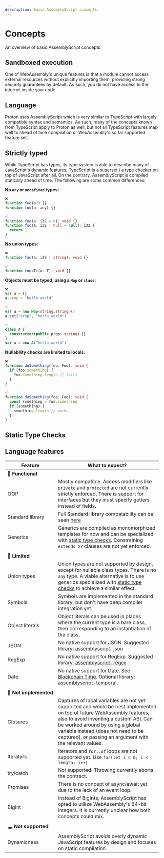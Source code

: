 ```yaml
---
description: Basic AssemblyScript concepts.
---
```


# Concepts

An overview of basic AssemblyScript concepts.

## Sandboxed execution

One of WebAssembly's unique features is that a module cannot access external resources without explicitly importing them, providing strong security guarantees by default. As such, you do not have access to the internet inside your code.

## Language

Proton uses AssemblyScript which is very similar to TypeScript with largely compatible syntax and semantics. As such, many of the concepts known from TypeScript apply to Proton as well, but not all TypeScript features map well to ahead of time compilation or WebAssembly's so far supported feature set. 

## Strictly typed

While TypeScript has types, its type system is able to describe many of JavaScript's dynamic features. TypeScript is a superset / a type checker on top of JavaScript after all. On the contrary, AssemblyScript is compiled statically ahead of time. The following are some common differences:


**No `any` or `undefined` types:**

```ts
❌
function foo(a?) {}
function foo(a: any) {}

✅
function foo(a: i32 = 0): void {}
function foo(a: i32 | null = null): i32 {
  return 1;
}
```

**No union types:**
```ts
❌
function foo(a: i32 | string): void {}

✅
function foo<T>(a: T): void {}
```

**Objects must be typed, using a `Map` or `class`:**
```ts
❌
var a = {}
a.prop = "hello world"

✅
var a = new Map<string,string>()
a.set("prop", "hello world")

✅
class A {
  constructor(public prop: string) {}
}
var a = new A("hello world")
```

**Nullability checks are limited to locals:**
```ts
❌
function doSomething(foo: Foo): void {
  if (foo.something) {
    foo.something.length // fails
  }
}

✅
function doSomething(foo: Foo): void {
  const something = foo.something
  if (something) {
    something.length // works
  }
}
```

## Static Type Checks


## Language features

| Feature                                           | What to expect?
|---------------------------------------------------|-----------------
| 🐤&nbsp;**Functional**
| OOP                                               | Mostly compatible. Access modifiers like `private` and `protected` are not currently strictly enforced. There is support for interfaces but they must specify getters instead of fields.
| Standard&nbsp;library                                  | Full Standard library compatability can be seen [here](https://github.com/AssemblyScript/assemblyscript/wiki/Status-and-Roadmap#standard-library-compatibility)
| Generics                                          | Generics are compiled as monomorphized templates for now and can be specialized with [static type checks](./stdlib/globals.md#static-type-checks). Constraining `extends XY` clauses are not yet enforced.
||
| 🐣&nbsp;**Limited**
| Union&nbsp;types                                  | Union types are not supported by design, except for nullable class types. There is no `any` type. A viable alternative is to use generics specialized with [static type checks](./stdlib/globals.md#static-type-checks) to achieve a similar effect.
| Symbols                                           | Symbols are implemented in the standard library, but don't have deep compiler integration yet.
| Object literals                                   | Object literals can be used in places where the current type is a bare class, then corresponding to an instantiation of the class.
| JSON                                              | No native support for JSON. Suggested library: [assemblyscript-json](https://github.com/nearprotocol/assemblyscript-json)
| RegExp                                            | No native support for RegExp. Suggested library: [assemblyscript-regex](https://github.com/ColinEberhardt/assemblyscript-regex)
| Date                                              | No native support for Date. See [Blockchain Time](./api/currentTime.md). Optional library: [assemblyscript-temporal](https://github.com/ColinEberhardt/assemblyscript-temporal).
||
| 🥚&nbsp;**Not&nbsp;implemented**
| Closures                                          | Captures of local variables are not yet supported and would be best implemented on top of future WebAssembly features, also to avoid inventing a custom ABI. Can be worked around by using a global variable instead (does not need to be captured), or passing an argument with the relevant values.
| Iterators                                         | Iterators and `for..of` loops are not supported yet. Use `for(let i = 0; i < length; i++)`
| try/catch                                         | Not supported. Throwing currently aborts the contract.
| Promises                                          | There is no concept of async/await yet due to the lack of an event loop.
| BigInt                                            | Instead of BigInts, AssemblyScript has opted to utilize WebAssembly's 64-bit integers. It is currently unclear how both concepts could mix.
||
| 🕳️&nbsp;**Not&nbsp;supported**
| Dynamicness                                       | AssemblyScript avoids overly dynamic JavaScript features by design and focuses on static compilation.
